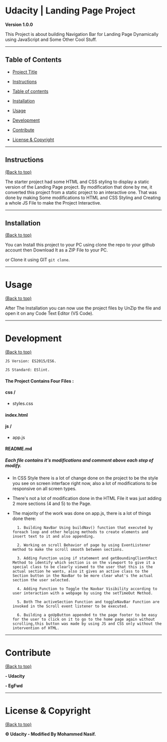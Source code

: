  

# Udacity | Landing Page Project

  
  

**Version 1.0.0**

  

This Project is about building Navigation Bar for Landing Page Dynamically using JavaScript and Some Other Cool Stuff.

  

---

  

## Table of Contents

  

- [Project Title](#Udacity-|-Landing-Page-Project)

- [Instructions](#instructions)

- [Table of contents](#table-of-contents)

- [Installation](#installation)

- [Usage](#usage)

- [Development](#development)

- [Contribute](#contribute)

- [License & Copyright](#License-&-Copyright)

  

---

  

## Instructions

[(Back to top)](#table-of-contents)

  

The starter project had some HTML and CSS styling to display a static version of the Landing Page project. By modification that done by me, it converted this project from a static project to an interactive one. That was done by making Some modifications to HTML and CSS Styling and Creating a whole JS File to make the Project Interactive.

  

---

  

## Installation

[(Back to top)](#table-of-contents)

  

You can Install this project to your PC using clone the repo to your github account then Download It as a ZIP File to your PC.

or Clone it using GIT ````git clone````.

  

---

  

# Usage

[(Back to top)](#table-of-contents)

  

After The Installation you can now use the project files by UnZip the file and open it on any Code Text Editor (VS Code).

  

---

  

# Development

[(Back to top)](#table-of-contents)

  

````JS Version: ES2015/ES6.````

  

````JS Standard: ESlint.````

  

#### The Project Contains Four Files :

#### css /

- styles.css

####  index.html

#### js /

- app.js

####  README.md

  

##### Each file contains it's modifications and comment above each step of modify.

- In CSS Style there is a lot of change done on the project to be the style you see on screen interface right now, also a lot of modifications to be responsive on all screen types.

  

- There's not a lot of modification done in the HTML File it was just adding 2 more sections (4 and 5) to the Page.

  

- The majority of the work was done on app.js, there is a lot of things done there:

  

        1. Building NavBar Using buildNav() function that executed by foreach loop and other helping methods to create elements and insert text to it and also appending.

        2. Working on scroll Behavior of page by using EventListener method to make the scroll smooth between sections.

        3. Adding Function using if statement and getBoundingClientRect Method to identify which section is on the viewport to give it a special class to be clearly viewed to the user that this is the actual section he wants, also it gives an active class to the Section button in the NavBar to be more clear what's the actual section the user selected.

        4. Adding Function to Toggle the Navbar Visibility according to user interaction with a webpage by using the setTimeOut Method.

        5. Both The activeSection Function and toggleNavBar Function are invoked in the Scroll event listener to be executed.

        6. Building a goUpButton appended to the page footer to be easy for the user to click on it to go to the home page again without scrolling,this button was made by using JS and CSS only without the intervention of HTML.

---

# Contribute

[(Back to top)](#table-of-contents)

  

**- Udacity**

  

**- EgFwd**

  

---

# License & Copyright

[(Back to top)](#table-of-contents)

  

**© Udacity - Modified By Mohammed Nasif.**

